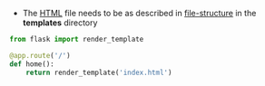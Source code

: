 
- The [HTML](contents-html.md) file needs to be as described in [file-structure](computer-science/docs/python/flask/file-structure.md) in the **templates** directory

```python
from flask import render_template

@app.route('/')
def home():
    return render_template('index.html')

```